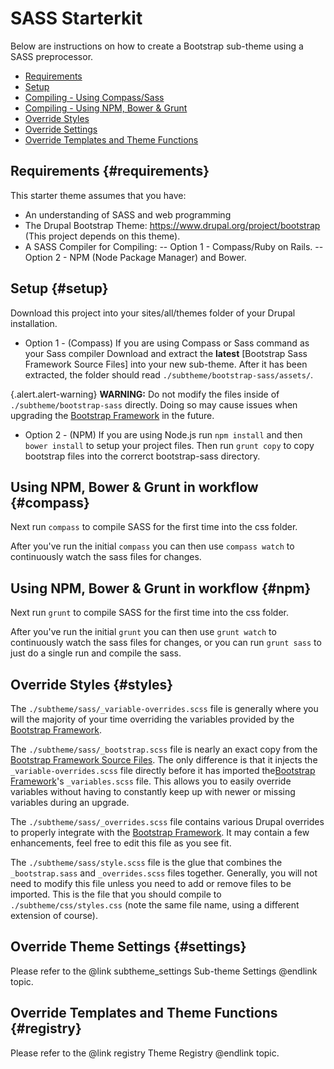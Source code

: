<!-- @file Instructions for subtheming using the Sass Starterkit. -->
<!-- @defgroup subtheme_sass -->
<!-- @ingroup subtheme -->

# SASS Starterkit

Below are instructions on how to create a Bootstrap sub-theme using a SASS
preprocessor.

- [Requirements](#requirements)
- [Setup](#setup)
- [Compiling - Using Compass/Sass](#compass)
- [Compiling - Using NPM, Bower & Grunt](#npm)
- [Override Styles](#styles)
- [Override Settings](#settings)
- [Override Templates and Theme Functions](#registry)

## Requirements {#requirements}
This starter theme assumes that you have:
- An understanding of SASS and web programming
- The Drupal Bootstrap Theme: https://www.drupal.org/project/bootstrap (This project depends on this theme).
- A SASS Compiler for Compiling:
-- Option 1 - Compass/Ruby on Rails. 
-- Option 2 - NPM (Node Package Manager) and Bower.  


## Setup {#setup}
Download this project into your sites/all/themes folder of your Drupal installation.

- Option 1 - (Compass) If you are using Compass or Sass command as your Sass compiler Download and extract the **latest** [Bootstrap Sass Framework Source Files] into your new sub-theme. After it has been extracted, the folder should read `./subtheme/bootstrap-sass/assets/`.

{.alert.alert-warning} **WARNING:** Do not modify the files inside of
`./subtheme/bootstrap-sass` directly. Doing so may cause issues when upgrading the
[Bootstrap Framework] in the future.

- Option 2 - (NPM) If you are using Node.js run `npm install` and then `bower install` to setup your project files. Then run `grunt copy` to copy bootstrap files into the correrct bootstrap-sass directory.

## Using NPM, Bower & Grunt in workflow {#compass}

Next run `compass` to compile SASS for the first time into the css folder.

After you've run the initial `compass` you can then use `compass watch` to continuously watch
the sass files for changes.

## Using NPM, Bower & Grunt in workflow {#npm}

Next run `grunt` to compile SASS for the first time into the css folder.

After you've run the initial `grunt` you can then use `grunt watch` to continuously watch
the sass files for changes, or you can run `grunt sass` to just do a single run and
compile the sass.

## Override Styles {#styles}
The `./subtheme/sass/_variable-overrides.scss` file is generally where you will
the majority of your time overriding the variables provided by the [Bootstrap
Framework].

The `./subtheme/sass/_bootstrap.scss` file is nearly an exact copy from the
[Bootstrap Framework Source Files]. The only difference is that it injects the
`_variable-overrides.scss` file directly before it has imported the[Bootstrap
Framework]'s `_variables.scss` file. This allows you to easily override variables
without having to constantly keep up with newer or missing variables during an
upgrade.

The `./subtheme/sass/_overrides.scss` file contains various Drupal overrides to
properly integrate with the [Bootstrap Framework]. It may contain a few
enhancements, feel free to edit this file as you see fit.

The `./subtheme/sass/style.scss` file is the glue that combines the
`_bootstrap.sass` and `_overrides.scss` files together. Generally, you will not
need to modify this file unless you need to add or remove files to be imported.
This is the file that you should compile to `./subtheme/css/styles.css` (note
the same file name, using a different extension of course).

## Override Theme Settings {#settings}
Please refer to the @link subtheme_settings Sub-theme Settings @endlink topic.

## Override Templates and Theme Functions {#registry}
Please refer to the @link registry Theme Registry @endlink topic.

[Bootstrap Framework]: http://getbootstrap.com
[Bootstrap Framework Source Files]: https://github.com/twbs/bootstrap/releases
[SASS]: http://sass-lang.com/
